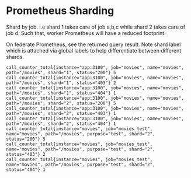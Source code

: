 # Prometheus Sharding

Shard by job. i.e shard 1 takes care of job a,b,c while shard 2 takes care of job d. Such that, worker Prometheus will have a reduced footprint.

On federate Prometheus, see the returned query result. Note shard label which is attached via global labels to help differentiate between different shards.

```
call_counter_total{instance="app:3100", job="movies", name="movies", path="/movies", shard="1", status="200"} 5
call_counter_total{instance="app:3100", job="movies", name="movies", path="/movies", shard="1", status="403"} 2
call_counter_total{instance="app:3100", job="movies", name="movies", path="/movies", shard="1", status="404"} 1
call_counter_total{instance="app:3100", job="movies", name="movies", path="/movies", shard="2", status="200"} 5
call_counter_total{instance="app:3100", job="movies", name="movies", path="/movies", shard="2", status="403"} 1
call_counter_total{instance="app:3100", job="movies", name="movies", path="/movies", shard="2", status="404"} 1
call_counter_total{instance="movies", job="movies_test", name="movies", path="/movies", purpose="test", shard="2", status="200"} 5
call_counter_total{instance="movies", job="movies_test", name="movies", path="/movies", purpose="test", shard="2", status="403"} 2
call_counter_total{instance="movies", job="movies_test", name="movies", path="/movies", purpose="test", shard="2", status="404"} 1
```
